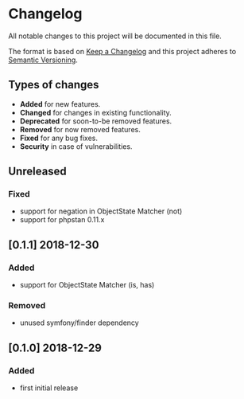 # Changelog
All notable changes to this project will be documented in this file.

The format is based on [Keep a Changelog](http://keepachangelog.com/en/1.0.0/)
and this project adheres to [Semantic Versioning](http://semver.org/spec/v2.0.0.html).

## Types of changes
 * **Added** for new features.
 * **Changed** for changes in existing functionality.
 * **Deprecated** for soon-to-be removed features.
 * **Removed** for now removed features.
 * **Fixed** for any bug fixes.
 * **Security** in case of vulnerabilities.

## Unreleased
### Fixed
 * support for negation in ObjectState Matcher (not)
 * support for phpstan 0.11.x
 
## [0.1.1] 2018-12-30
### Added
 * support for ObjectState Matcher (is, has)
 
### Removed
 * unused symfony/finder dependency
 
 
## [0.1.0] 2018-12-29
### Added
 * first initial release
